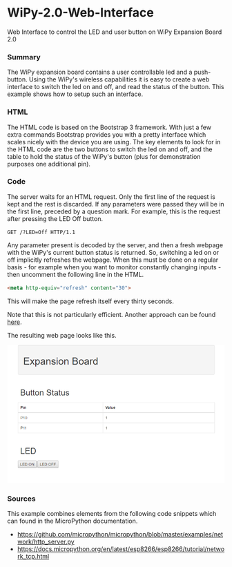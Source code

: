 # WiPy-2.0-Web-Interface
Web Interface to control the LED and user button on WiPy Expansion Board 2.0

### Summary
The WiPy expansion board contains a user controllable led and a push-button. Using the WiPy's wireless capabilities it is easy to create a web interface to switch the led on and off, and read the status of the button. This example shows how to setup such an interface.

### HTML
The HTML code is based on the Bootstrap 3 framework. With just a few extra commands Bootstrap provides you with a pretty interface which scales nicely with the device you are using. The key elements to look for in the HTML code are the two buttons to switch the led on and off, and the table to hold the status of the WiPy's button (plus for demonstration purposes one additional pin).

### Code
The server waits for an HTML request. Only the first line of the request is kept and the rest is discarded. If any parameters were passed they will be in the first line, preceded by a question mark. For example, this is the request after pressing the LED Off button.
```
GET /?LED=Off HTTP/1.1
```
Any parameter present is decoded by the server, and then a fresh webpage with the WiPy's current button status is returned. So, switching a led on or off implicitly refreshes the webpage. When this must be done on a regular basis - for example when you want to monitor constantly changing inputs - then uncomment the following line in the HTML. 
```html
<meta http-equiv="refresh" content="30">
```
This will make the page refresh itself every thirty seconds.

Note that this is not particularly efficient. Another approach can be found [here](https://github.com/erikdelange/WiPy-2.0-Web-Interface-using-JavaScript).

The resulting web page looks like this.

![](https://github.com/erikdelange/WiPy-2.0-Web-Interface/blob/master/ui.png)

### Sources
This example combines elements from the following code snippets which can found in the MicroPython documentation.

* <https://github.com/micropython/micropython/blob/master/examples/network/http_server.py>
* <https://docs.micropython.org/en/latest/esp8266/esp8266/tutorial/network_tcp.html>

